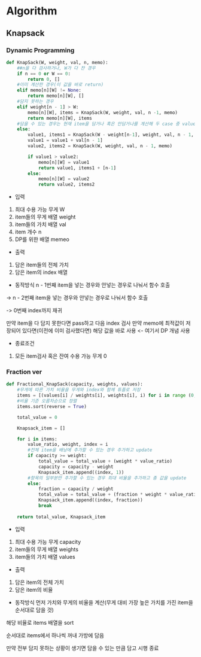 # Algorithm
## Knapsack
### Dynamic Programming
``` python
def KnapSack(W, weight, val, n, memo):
    ##n을 다 검사하거나, W가 다 찬 경우
    if n == 0 or W == 0:
        return 0, []
    #이미 계산한 경우(이 값을 바로 return)
    elif memo[n][W] != None:
        return memo[n][W], []
    #담지 못하는 경우
    elif weight[n - 1] > W:
        memo[n][W], items = KnapSack(W, weight, val, n -1, memo)
        return memo[n][W], items
    #담을 수 있는 경우는 현재 item을 담거나 혹은 안담거나를 계산해 두 case 중 value가 높은 것을 선택
    else:
        value1, items1 = KnapSack(W - weight[n-1], weight, val, n - 1, memo)
        value1 = value1 + val[n - 1]
        value2, items2 = KnapSack(W, weight, val, n - 1, memo)

        if value1 > value2:
            memo[n][W] = value1
            return value1, items1 + [n-1]
        else:
            memo[n][W] = value2
            return value2, items2
```
- 입력
1. 최대 수용 가능 무게 W
2. item들의 무게 배열 weight
3. item들의 가치 배열 val
4. item 개수 n
5. DP를 위한 배열 memeo

- 출력
1. 담은 item들의 전체 가치
2. 담은 item의 index 배열

- 동작방식
n - 1번째 item을 넣는 경우와 안넣는 경우로 나눠서 함수 호출

-> n - 2번째 item을 넣는 경우와 안넣는 경우로 나눠서 함수 호출

-> 0번째 index까지 재귀

만약 item을 다 담지 못한다면 pass하고 다음 index 검사
만약 memo에 최적값이 저장되어 있다면(이전에 이미 검사했다면) 해당 값을 바로 사용 <- 여기서 DP 개념 사용

- 종료조건
1. 모든 item검사 혹은 잔여 수용 가능 무게 0

### Fraction ver
``` python
def Fractional_KnapSack(capacity, weights, values):
    #무게에 따른 가치 비율을 무게와 index와 함께 튜플로 저장
    items = [(values[i] / weights[i], weights[i], i) for i in range (0, len(values))]
    #비율 기준 오름차순으로 정렬
    items.sort(reverse = True)

    total_value = 0

    Knapsack_item = []

    for i in items:
        value_ratio, weight, index = i
        #전체 item을 배낭에 추가할 수 있는 경우 추가하고 update
        if capacity >= weight:
            total_value = total_value + (weight * value_ratio)
            capacity = capacity - weight
            Knapsack_item.append((index, 1))
        #항목의 일부분만 추가할 수 있는 경우 최대 비율을 추가하고 총 값을 update
        else:
            fraction = capacity / weight
            total_value = total_value + (fraction * weight * value_ratio)
            Knapsack_item.append((index, fraction))
            break
    
    return total_value, Knapsack_item
```
- 입력
1. 최대 수용 가능 무게 capacity
2. item들의 무게 배열 weights
3. item들의 가치 배열 values

- 출력
1. 담은 item의 전체 가치
2. 담은 item의 비율

- 동작방식
먼저 가치와 무게의 비율을 계산(무게 대비 가장 높은 가치를 가진 item을 순서대로 담을 것)

해당 비율로 items 배열을 sort

순서대로 items에서 하나씩 꺼내 가방에 담음

만약 전부 담지 못하는 상황이 생기면 담을 수 있는 만큼 담고 시행 종료
